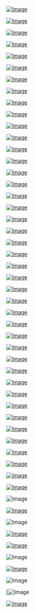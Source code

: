 

[![Image](globe/Screenshot_2020-08-14_11-39-49.png)](https://www.youtube.com/watch?v=01SXLx0MOTs)

[![Image](globe/Screenshot_2020-08-14_12-59-32.png)](https://www.youtube.com/watch?v=dhuI9TO1rY8)

[![Image](globe/Screenshot_2020-08-14_13-54-45.png)](https://www.youtube.com/watch?v=WAW9jAhBuZg)

[![Image](globe/Screenshot_2020-06-27_17-43-22.png)](https://www.youtube.com/watch?v=nYOLHwdhDhQ)

[![Image](globe/Screenshot_2020-08-12_12-04-07.png)](https://www.youtube.com/watch?v=sePD18TTrW8)

[![Image](globe/Screenshot_2020-07-15_21-11-02.png)](https://www.youtube.com/watch?v=2q05iJ6jHu8)

[![Image](globe/Screenshot_2020-07-15_21-50-42.png)](https://www.youtube.com/watch?v=22_zeb-XWic)

[![Image](globe/Screenshot_2020-08-05_03-54-24.png)](https://www.youtube.com/watch?v=ws9wu-6HWdk)

[![Image](globe/Screenshot_2020-08-08_09-45-56.png)](https://www.youtube.com/watch?v=yjE3SfSTdtc)

[![Image](globe/Screenshot_2020-08-07_14-46-46.png)](https://www.youtube.com/watch?v=GdT8eqMO4qk)

[![Image](globe/Screenshot_2020-08-04_12-23-33.png)](https://www.youtube.com/watch?v=z8HNeHNUr10)

[![Image](globe/Screenshot_2020-08-05_03-53-51.png)](https://www.youtube.com/watch?v=FFkBaGqXLig)

[![Image](globe/Screenshot_2020-08-05_14-40-40.png)](https://www.youtube.com/watch?v=QSMXjp8hc_I)

[![Image](globe/Screenshot_2020-08-05_05-42-41.png)](https://www.youtube.com/watch?v=9sPHaPhBhzU)

[![Image](globe/Screenshot_2020-08-04_22-40-05.png)](https://www.youtube.com/watch?v=VaH554I36gY)

[![Image](globe/Screenshot_2020-08-04_21-59-16.png)](https://www.youtube.com/watch?v=hUsA0Bs5z0I)

[![Image](globe/Screenshot_2020-08-04_20-59-40.png)](https://www.youtube.com/watch?v=fjIDLIJZom4)

[![Image](globe/Screenshot_2020-08-04_12-23-33.png)](https://www.theguardian.com/world/2020/aug/04/missing-sailors-stranded-on-pacific-island-saved-by-giant-sos-in-the-sand)

[![Image](globe/Screenshot_2020-08-03_04-43-53.png)](https://www.youtube.com/watch?v=-gP_Q2myNWo)

[![Image](globe/Screenshot_2020-08-01_19-09-43.png)](https://www.youtube.com/watch?v=o6EayWHL-ag)

[![Image](globe/Screenshot_2020-08-03_20-59-52.png)](https://www.youtube.com/watch?v=uVAfQeB_HBk)

[![Image](guardian/Screenshot_2020-07-20_10-31-11.png)](https://www.youtube.com/watch?v=bPEknYYYotw)

[![Image](guardian/Screenshot_2020-07-17_12-24-07.png)](https://www.youtube.com/watch?v=p-zJzffx3FM)

[![Image](guardian/Screenshot_2020-07-15_05-59-16.png)](https://www.youtube.com/watch?v=8cW8kAFbnik)

[![Image](guardian/Screenshot_2020-07-15_21-11-02.png)](https://www.youtube.com/watch?v=xQP48l5fqaA)

[![Image](guardian/Screenshot_2020-07-14_04-40-56.png)](https://www.youtube.com/watch?v=MM2wihm5lDo)

[![Image](guardian/Screenshot_2020-07-13_11-16-07.png)](https://www.youtube.com/watch?v=FLaR_MrVNPM)

[![Image](guardian/Screenshot_2020-07-08_10-47-29.png)](https://www.youtube.com/watch?v=a6PeQ3Vj73gg)

[![Image](guardian/Screenshot_2020-07-07_14-05-19.png)](https://www.nytimes.com/2020/07/07/health/novavax-coronavirus-vaccine-warp-speed.html)

[![Image](guardian/Screenshot_2020-07-06_14-08-52.png)](https://arcturusrx.com/)

[![Image](guardian/Screenshot_2020-07-04_03-30-42.png)](https://www.youtube.com/watch?v=h2JF66qwF2E)

[![Image](guardian/Screenshot_2020-07-01_13-29-23.png)](https://www.youtube.com/watch?v=67ScaLWNf4o)

[![Image](guardian/Screenshot_2020-06-30_15-53-53.png)](https://www.online-xxx-show.com/)

[![Image](guardian/Screenshot_2020-06-28_14-56-27.png)](https://www.youtube.com/watch?v=iEEM0HkEkp8)

[![Image](guardian/Screenshot_2020-06-27_17-43-22.png)](https://www.youtube.com/watch?v=juQPE-v28es)

[![Image](hive/Screenshot_2020-06-21_12-49-54.png)](https://www.youtube.com/watch?v=-gP_Q2myNWo)

[![Image](hive/Screenshot_2020-06-13_11-27-33.png)](https://www.youtube.com/watch?v=O3NQDXQaVtQ)

[![Image](hive/Screenshot_2020-06-06_18-30-55.png)](https://www.youtube.com/watch?v=-371LmCinrY)

[![Image](aton/Screenshot_2020-05-21_18-18-41.png)](https://human.biodigital.com)

[![Image](hive/oath.png)](https://www.theguardian.com/science/2019/aug/16/mathematicians-need-doctor-style-hippocratic-oath-says-academic-hannah-fry)

[![Image](hive/purdue.png)](https://www.theguardian.com/us-news/2018/jan/27/universities-sackler-family-purdue-pharma-oxycontin-opioids)

[![Image](almanac/Global_Seed_Vault.jpg)](https://www.seedvault.no/)

![Image](brexit.png)

[![Image](wiccanyear.png)](https://www.youtube.com/watch?v=u-ghhn_IqeU)

![Image](hearthemoment.png)

[![Image](myth-of-the-jewish-genome.png)](https://www.merriam-webster.com/dictionary/chromatic)

[![Image](mediasource.png)](https://www.youtube.com/watch?v=pneoCZSiofI)

![Image](ISS.png)

[![Image](完璧.png)](https://www.ibm.com/developerworks/jp/aix/library/au-errnovariable/index.html)

![Image](voyager.png)

[![[Image](stone-sky.png)](https://www.youtube.com/watch?v=NX0iaeMzHyI)

[![Image](aton/Screenshot_2020-05-21_00-18-41.png)](https://www.youtube.com/watch?v=EQ-CGYWQRyM)




